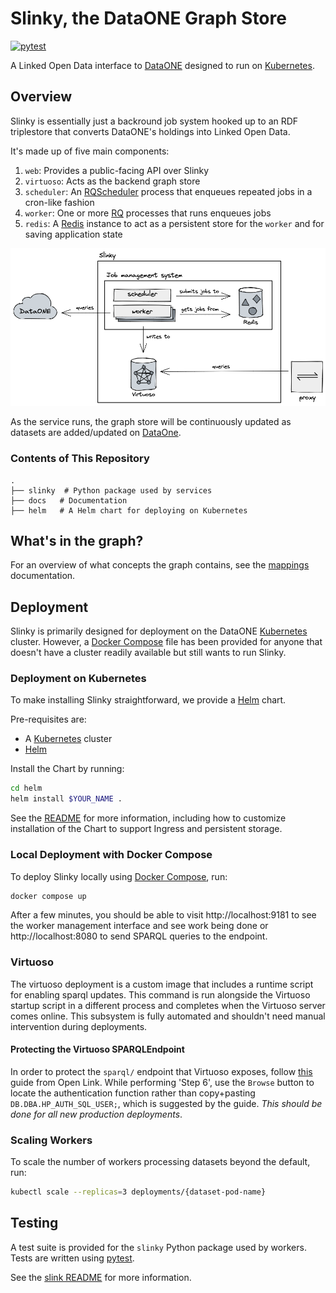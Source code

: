 # Slinky, the DataONE Graph Store

[![pytest](https://github.com/dataoneorg/slinky/actions/workflows/pytest.yaml/badge.svg)](https://github.com/dataone/slinky/actions/workflows/pytest.yaml)

A Linked Open Data interface to [DataONE](https://dataone.org) designed to run on [Kubernetes](https://kubernetes.io).

## Overview

Slinky is essentially just a backround job system hooked up to an RDF triplestore that converts DataONE's holdings into Linked Open Data.

It's made up of five main components:

1. `web`: Provides a public-facing API over Slinky
2. `virtuoso`: Acts as the backend graph store
3. `scheduler`: An [RQScheduler](https://github.com/rq/rq-scheduler) process that enqueues repeated jobs in a cron-like fashion
4. `worker`: One or more [RQ](http://python-rq.org/) processes that runs enqueues jobs
5. `redis`: A [Redis](http://redis.io) instance to act as a persistent store for the `worker` and for saving application state

![slinky architecture diagram showing the components in the list above connected with arrows](./docs/slinky-architecture.png)

As the service runs, the graph store will be continuously updated as datasets are added/updated on [DataOne](https://www.dataone.org/).

### Contents of This Repository

```text
.
├── slinky  # Python package used by services
├── docs   # Documentation
├── helm   # A Helm chart for deploying on Kubernetes
```

## What's in the graph?

For an overview of what concepts the graph contains, see the [mappings](/docs/mappings.md) documentation.

## Deployment

Slinky is primarily designed for deployment on the DataONE [Kubernetes](https://kubernetes.io/) cluster.
However, a [Docker Compose](https://docs.docker.com/compose/) file has been provided for anyone that doesn't have a cluster readily available but still wants to run Slinky.

### Deployment on Kubernetes

To make installing Slinky straightforward, we provide a [Helm](https://helm.sh) chart.

Pre-requisites are:

- A [Kubernetes](https://kubernetes.io) cluster
- [Helm](https://helm.sh)

Install the Chart by running:

```sh
cd helm
helm install $YOUR_NAME .
```

See the [README](./helm/README.md) for more information, including how to customize installation of the Chart to support Ingress and persistent storage.

### Local Deployment with Docker Compose

To deploy Slinky locally using [Docker Compose](https://docs.docker.com/compose/), run:

```sh
docker compose up
```

After a few minutes, you should be able to visit http://localhost:9181 to see the worker management interface and see work being done or http://localhost:8080 to send SPARQL queries to the endpoint.

### Virtuoso

The virtuoso deployment is a custom image that includes a runtime script
for enabling sparql updates. This command is run alongside the Virtuoso
startup script in a different process and completes when the Virtuoso
server comes online. This subsystem is fully automated and shouldn't need
manual intervention during deployments.

#### Protecting the Virtuoso SPARQLEndpoint

In order to protect the `sparql/` endpoint that Virtuoso exposes, follow
[this](http://vos.openlinksw.com/owiki/wiki/VOS/VirtSPARQLProtectSQLDigestAuthentication)
guide from Open Link. While performing 'Step 6', use the `Browse` button
to locate the authentication function rather than copy+pasting
`DB.DBA.HP_AUTH_SQL_USER;`, which is suggested by the guide. _This
should be done for all new production deployments_.

### Scaling Workers

To scale the number of workers processing datasets beyond the default, run:

```sh
kubectl scale --replicas=3 deployments/{dataset-pod-name}
```

## Testing

A test suite is provided for the `slinky` Python package used by workers.
Tests are written using [pytest](http://pytest.org).

See the [slink README](./slinky/README.md) for more information.
